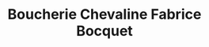 ---
title: "Boucherie Chevaline Fabrice Bocquet"
url: /coulogne/boucherie-chevaline-fabrice-bocquet/
shop: Metzgerei
---